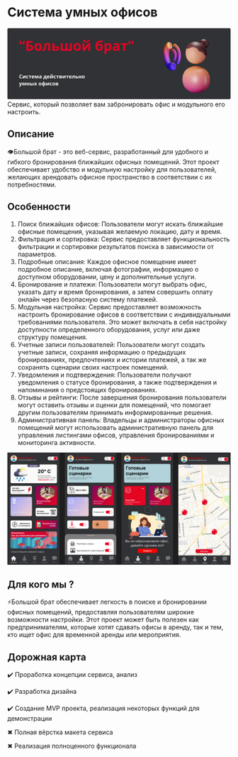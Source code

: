 # Система умных офисов

![Иллюстрация к проекту](https://github.com/Cimer17/MTS_CASE/blob/main/src/bn.png)
Сервис, который позволяет вам забронировать офис и модульного его настроить.

## Описание

👁️Большой брат - это веб-сервис, разработанный для удобного и гибкого бронирования ближайших офисных помещений. Этот проект обеспечивает удобство и модульную настройку для пользователей, желающих арендовать офисное пространство в соответствии с их потребностями. 

## Особенности

1. Поиск ближайших офисов: Пользователи могут искать ближайшие офисные помещения, указывая желаемую локацию, дату и время.
2. Фильтрация и сортировка: Сервис предоставляет функциональность фильтрации и сортировки результатов поиска в зависимости от параметров.
3. Подробные описания: Каждое офисное помещение имеет подробное описание, включая фотографии, информацию о доступном оборудовании, цену и дополнительные услуги.
4. Бронирование и платежи: Пользователи могут выбрать офис, указать дату и время бронирования, а затем совершить оплату онлайн через безопасную систему платежей.
5. Модульная настройка: Сервис предоставляет возможность настроить бронирование офисов в соответствии с индивидуальными требованиями пользователя. Это может включать в себя настройку доступности определенного оборудования, услуг или даже структуру помещения.
6. Учетные записи пользователей: Пользователи могут создать учетные записи, сохраняя информацию о предыдущих бронированиях, предпочтениях и истории платежей, а так же сохранять сценарии своих настроек помещений.
7. Уведомления и подтверждения: Пользователи получают уведомления о статусе бронирования, а также подтверждения и напоминания о предстоящих бронированиях.
8. Отзывы и рейтинги: После завершения бронирования пользователи могут оставить отзывы и оценки для помещений, что помогает другим пользователям принимать информированные решения.
9. Административная панель: Владельцы и администраторы офисных помещений могут использовать административную панель для управления листингами офисов, управления бронированиями и мониторинга активности.

![Иллюстрация к проекту](https://github.com/Cimer17/MTS_CASE/blob/main/src/menu.png)
## Для кого мы ?

⚡Большой брат обеспечивает легкость в поиске и бронировании офисных помещений, предоставляя пользователям широкие возможности настройки. Этот проект может быть полезен как предпринимателям, которые хотят сдавать офисы в аренду, так и тем, кто ищет офис для временной аренды или мероприятия.


## Дорожная карта

<p>✔️ Проработка концепции сервиса, анализ
<p>✔️ Разработка дизайна
<p>✔️ Создание MVP проекта, реализация некоторых функций для демонстрации
<p>✖ Полная вёрстка макета сервиса
<p>✖ Реализация полноценного функционала
